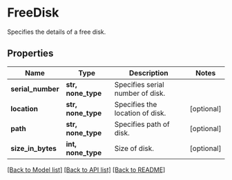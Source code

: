 # FreeDisk

Specifies the details of a free disk.

## Properties
Name | Type | Description | Notes
------------ | ------------- | ------------- | -------------
**serial_number** | **str, none_type** | Specifies serial number of disk. | 
**location** | **str, none_type** | Specifies the location of disk. | [optional] 
**path** | **str, none_type** | Specifies path of disk. | [optional] 
**size_in_bytes** | **int, none_type** | Size of disk. | [optional] 

[[Back to Model list]](../README.md#documentation-for-models) [[Back to API list]](../README.md#documentation-for-api-endpoints) [[Back to README]](../README.md)


